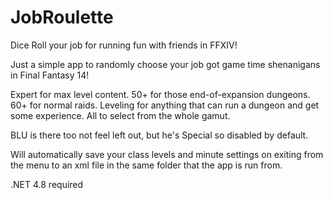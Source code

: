 # JobRoulette
Dice Roll your job for running fun with friends in FFXIV!

Just a simple app to randomly choose your job got game time shenanigans in Final Fantasy 14!

Expert for max level content.
50+ for those end-of-expansion dungeons.
60+ for normal raids.
Leveling for anything that can run a dungeon and get some experience.
All to select from the whole gamut.

BLU is there too not feel left out, but he's Special so disabled by default.

Will automatically save your class levels and minute settings on exiting from the menu to an xml file in the same folder that the app is run from.

.NET 4.8 required
